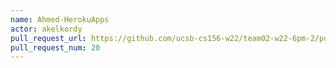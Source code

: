 ```yaml
---
name: Ahmed-HerokuApps
actor: akelkordy
pull_request_url: https://github.com/ucsb-cs156-w22/team02-w22-6pm-2/pull/20
pull_request_num: 20
---
```

